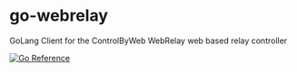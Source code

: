 # go-webrelay
GoLang Client for the ControlByWeb WebRelay web based relay controller

[![Go Reference](https://pkg.go.dev/badge/github.com/tjmerritt/go-webrelay.svg)](https://pkg.go.dev/github.com/tjmerritt/go-webrelay)
